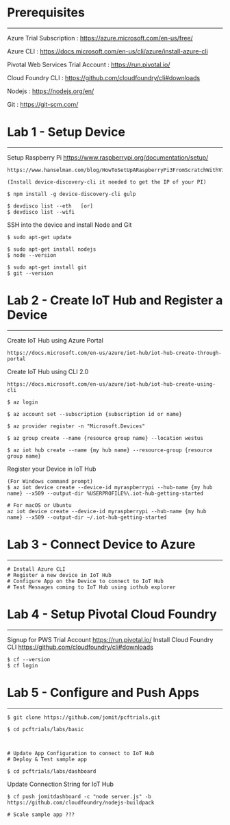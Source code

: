 # Prerequisites 
--------------------------------------
Azure Trial Subscription : https://azure.microsoft.com/en-us/free/

Azure CLI : https://docs.microsoft.com/en-us/cli/azure/install-azure-cli 

Pivotal Web Services Trial Account : https://run.pivotal.io/

Cloud Foundry CLI : https://github.com/cloudfoundry/cli#downloads

Nodejs : https://nodejs.org/en/

Git : https://git-scm.com/ 


# Lab 1 - Setup Device
--------------------------------------
Setup Raspberry Pi
    https://www.raspberrypi.org/documentation/setup/

    https://www.hanselman.com/blog/HowToSetUpARaspberryPi3FromScratchWithVideo.aspx

    (Install device-discovery-cli it needed to get the IP of your PI)

    $ npm install -g device-discovery-cli gulp
    
    $ devdisco list --eth   [or]
    $ devdisco list --wifi

SSH into the device and install Node and Git

    $ sudo apt-get update

    $ sudo apt-get install nodejs
    $ node --version

    $ sudo apt-get install git
    $ git --version


# Lab 2 - Create IoT Hub and Register a Device
------------------------------------------------

Create IoT Hub using Azure Portal

    https://docs.microsoft.com/en-us/azure/iot-hub/iot-hub-create-through-portal

Create IoT Hub using CLI 2.0

    https://docs.microsoft.com/en-us/azure/iot-hub/iot-hub-create-using-cli

	$ az login

    $ az account set --subscription {subscription id or name}

    $ az provider register -n "Microsoft.Devices"

    $ az group create --name {resource group name} --location westus

    $ az iot hub create --name {my hub name} --resource-group {resource group name}

Register your Device in IoT Hub

    (For Windows command prompt)
    $ az iot device create --device-id myraspberrypi --hub-name {my hub name} --x509 --output-dir %USERPROFILE%\.iot-hub-getting-started

    # For macOS or Ubuntu
    az iot device create --device-id myraspberrypi --hub-name {my hub name} --x509 --output-dir ~/.iot-hub-getting-started

# Lab 3 - Connect Device to Azure
--------------------------------------

    # Install Azure CLI
    # Register a new device in IoT Hub
    # Configure App on the Device to connect to IoT Hub
    # Test Messages coming to IoT Hub using iothub explorer    

# Lab 4 - Setup Pivotal Cloud Foundry
--------------------------------------

Signup for PWS Trial Account
    https://run.pivotal.io/
Install Cloud Foundry CLI
    https://github.com/cloudfoundry/cli#downloads

    $ cf --version
    $ cf login
    
# Lab 5 - Configure and Push Apps
--------------------------------------

    $ git clone https://github.com/jomit/pcftrials.git

    $ cd pcftrials/labs/basic



    # Update App Configuration to connect to IoT Hub    
    # Deploy & Test sample app
    
    $ cd pcftrials/labs/dashboard
    
Update Connection String for IoT Hub

    $ cf push jomitdashboard -c "node server.js" -b https://github.com/cloudfoundry/nodejs-buildpack

    # Scale sample app ???
